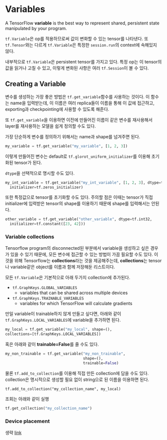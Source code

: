 # Variables

A TensorFlow **variable** is the best way to represent shared, persistent state manipulated by your program.



`tf.Variable`은 op를 적용하므로써 값이 변화할 수 있는 tensor를 나타낸다. 또 `tf.Tensor`와는 다르게 `tf.Variable`은 특정한 `session.run`의 context에 속해있지 않다.



내부적으로 `tf.Variable`은 persistent tensor를 가지고 있다. 특정 op는 이 tensor의 값을 읽거나 고칠 수 있고, 이렇게 변화된 사항은 여러 `tf.Session`이 볼 수 있다.



## Creating a Variable

변수를 생성하는 가장 좋은 방법은 `tf.get_variable`함수를 사용하는 것이다. 이 함수는 name을 입력받는데, 이 이름은 여러 replica들이 이름을 통해 이 값에 접근하고, exporting과 checkpointing에 사용할 수 있도록 해준다. 

또 `tf.get_variable`을 이용하면 이전에 만들어진 이름이 같은 변수를 재사용해서 layer를 재사용하는 모델을 쉽게 정의할 수도 있다.



가장 단순하게 변수를 정의하기 위해서는 name과 shape를 넘겨주면 된다.

```python
my_variable = tf.get_variable("my_variable", [1, 2, 3])
```

이렇게 만들어진 변수는 default로 `tf.glorot_uniform_initializer`를 이용해 초기화된 tensor가 된다.



`dtype`을 선택적으로 명시할 수도 있다.

```python
my_int_variable = tf.get_variable("my_int_variable", [1, 2, 3], dtype=tf.int32, 
  initializer=tf.zeros_initializer)
```



또한 특정값으로 tensor를 초기화할 수도 있다. 주의할 점은 이때는 tensor가 직접 initializer에 입력받은 tensor의 shape를 이용하기 때문에 shape를 입력해서는 안된다.

```python
other_variable = tf.get_variable("other_variable", dtype=tf.int32, 
  initializer=tf.constant([23, 42]))
```



### Variable collections

Tensorflow program의 disconnected된 부분에서 variable을 생성하고 싶은 경우가 있을 수 있기 때문에, 모든 변수에 접근할 수 있는 방법이 가끔 필요할 수도 있다. 이것을 위해 Tensorflow는 **collections**라는 것을 제공해주는데, **collections**는 tensor나 variable같은 object를 이름과 함께 저장해둔 리스트이다.



모든 `tf.Variable`은 기본적으로 아래 두가지 collection에 추가된다.

* `tf.GraphKeys.GLOBAL_VARIABLES`
  * variables that can be shared across multiple devices
* `tf.GraphKeys.TRAINABLE_VARIABLES`
  * variables for which TensorFlow will calculate gradients



만일 variable이 trainable하지 않게 만들고 싶다면, 아래와 같이 `tf.GraphKeys.LOCAL_VARIABLES`에 variable을 추가하면 된다.

```python
my_local = tf.get_variable("my_local", shape=(), 
collections=[tf.GraphKeys.LOCAL_VARIABLES])
```

혹은 아래와 같이 **trainable=False**를 줄 수도 있다.

```python
my_non_trainable = tf.get_variable("my_non_trainable", 
                                   shape=(), 
                                   trainable=False)
```



물론 `tf.add_to_collection`를 이용해 직접 만든 collection에 담을 수도 있다. collection은 명시적으로 생성할 필요 없이 string으로 된 이름을 이용하면 된다.

```pytho
tf.add_to_collection("my_collection_name", my_local)
```



조회는 아래와 같이 실행

```python
tf.get_collection("my_collection_name")
```



### Device placement

생략 [link](https://www.tensorflow.org/programmers_guide/variables#device_placement)

